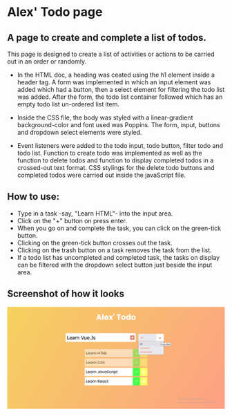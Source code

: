 # Alex' Todo page

## A page to create and complete a list of todos.

This page is designed to create a list of activities or actions to be carried out in an order or randomly.

* In the HTML doc, a heading was ceated using the h1 element inside a header tag. A form was implemented in which an input element was added which had a button, then a select element for filtering the todo list was added. After the form, the todo list container followed which has an empty todo list un-ordered list  item.

* Inside the CSS file, the body was styled with a linear-gradient background-color and font used was Poppins. The form, input, buttons and dropdown select elements were styled.

* Event listeners were added to the todo input, todo button, filter todo and todo list. Function to create todo was implemented as well as the function to delete todos and function to display completed todos in a crossed-out text format. CSS stylings for the delete todo buttons and completed todos were carried out inside the javaScript file.

## How to use:

* Type in a task -say, "Learn HTML"- into the input area.
* Click on the "+" button on press enter.
* When you go on and complete the task, you can click on the green-tick button.
* Clicking on the green-tick button crosses out the task.
* Clicking on the trash button on a task removes the task from the list.
* If a todo list has uncompleted and completed task, the tasks on display can be filtered with the dropdown select button just beside the input area.

## Screenshot of how it looks

<img src="screenshot/Screenshot (129).png" alt="project-screen">
